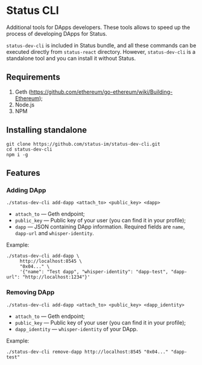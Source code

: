 # Status CLI

Additional tools for DApps developers. These tools allows to speed up the process of developing DApps for Status.

`status-dev-cli` is included in Status bundle, and all these commands can be executed directly from `status-react` directory. However, `status-dev-cli` is a standalone tool and you can install it without Status.

## Requirements

1. Geth (https://github.com/ethereum/go-ethereum/wiki/Building-Ethereum);
2. Node.js
3. NPM

## Installing standalone

```
git clone https://github.com/status-im/status-dev-cli.git
cd status-dev-cli
npm i -g
```

## Features

### Adding DApp

`./status-dev-cli add-dapp <attach_to> <public_key> <dapp>`

* `attach_to` — Geth endpoint;
* `public_key` — Public key of your user (you can find it in your profile);
* `dapp` — JSON containing DApp information. Required fields are `name`, `dapp-url` and `whisper-identity`. 

Example:

```
./status-dev-cli add-dapp \
     http://localhost:8545 \
     "0x04..." \
     '{"name": "Test dapp", "whisper-identity": "dapp-test", "dapp-url": "http://localhost:1234"}'
```

### Removing DApp

`./status-dev-cli add-dapp <attach_to> <public_key> <dapp_identity>`

* `attach_to` — Geth endpoint;
* `public_key` — Public key of your user (you can find it in your profile);
* `dapp_identity` — `whisper-identity` of your DApp. 

Example:

```
./status-dev-cli remove-dapp http://localhost:8545 "0x04..." "dapp-test"
```